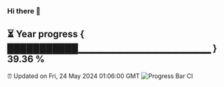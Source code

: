### Hi there 👋
⏳ Year progress { ███████████▁▁▁▁▁▁▁▁▁▁▁▁▁▁▁▁▁▁▁ } 39.36 %
---
⏰ Updated on Fri, 24 May 2024 01:06:00 GMT
![Progress Bar CI](https://github.com/liununu/liununu/workflows/Progress%20Bar%20CI/badge.svg)

